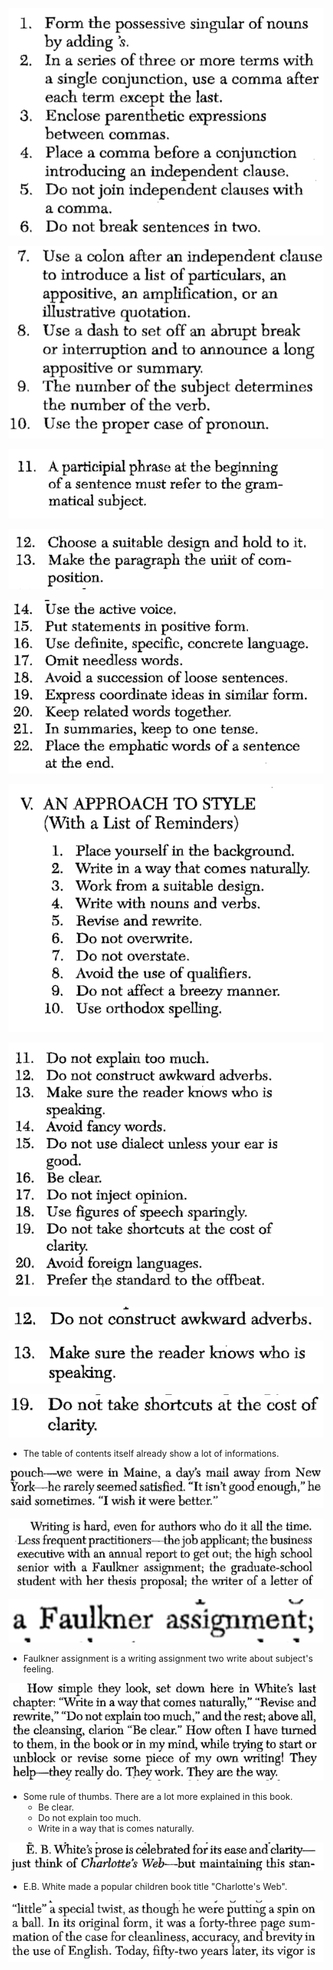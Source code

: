 ![./20170224-1221-cet-the-elements-of-style-1-1.png](./20170224-1221-cet-the-elements-of-style-1-1.png)

![./20170224-1221-cet-the-elements-of-style-1-2.png](./20170224-1221-cet-the-elements-of-style-1-2.png)

![./20170224-1221-cet-the-elements-of-style-1-3.png](./20170224-1221-cet-the-elements-of-style-1-3.png)

![./20170224-1221-cet-the-elements-of-style-1-4.png](./20170224-1221-cet-the-elements-of-style-1-4.png)

![./20170224-1221-cet-the-elements-of-style-1-5.png](./20170224-1221-cet-the-elements-of-style-1-5.png)

![./20170224-1221-cet-the-elements-of-style-1-6.png](./20170224-1221-cet-the-elements-of-style-1-6.png)

![./20170224-1221-cet-the-elements-of-style-1-7.png](./20170224-1221-cet-the-elements-of-style-1-7.png)

![./20170224-1221-cet-the-elements-of-style-1-8.png](./20170224-1221-cet-the-elements-of-style-1-8.png)

![./20170224-1221-cet-the-elements-of-style-1-9.png](./20170224-1221-cet-the-elements-of-style-1-9.png)

![./20170224-1221-cet-the-elements-of-style-1-10.png](./20170224-1221-cet-the-elements-of-style-1-10.png)

* The table of contents itself already show a lot of informations.

![./20170224-1221-cet-the-elements-of-style-1-11.png](./20170224-1221-cet-the-elements-of-style-1-11.png)

![./20170224-1221-cet-the-elements-of-style-1-12.png](./20170224-1221-cet-the-elements-of-style-1-12.png)

![./20170224-1221-cet-the-elements-of-style-1-13.png](./20170224-1221-cet-the-elements-of-style-1-13.png)

* Faulkner assignment is a writing assignment two write about subject's feeling.

![./20170224-1221-cet-the-elements-of-style-1-14.png](./20170224-1221-cet-the-elements-of-style-1-14.png)

* Some rule of thumbs. There are a lot more explained in this book.
	* Be clear.
	* Do not explain too much.
	* Write in a way that is comes naturally.

![./20170224-1221-cet-the-elements-of-style-1-15.png](./20170224-1221-cet-the-elements-of-style-1-15.png)

* E.B. White made a popular children book title "Charlotte's Web".

![./20170224-1221-cet-the-elements-of-style-1-16.png](./20170224-1221-cet-the-elements-of-style-1-16.png)